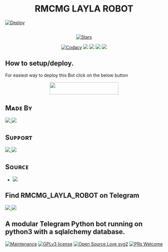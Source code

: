 ##

<h1 align=center>RMCMG LAYLA ROBOT</h1>

[![Deploy](https://telegra.ph/file/2832417c46e5e242ab548.jpg)](https://heroku.com/deploy?template=https://github.com/QueenArzoo/LaylaRobot.git)

##

<p align="center">
    <a href="https://github.com/RMCMG/RMCMG_LAYLA_ROBOT/stargazers"><img src="https://img.shields.io/github/stars/RMCMG/RMCMG_LAYLA_ROBOT?label=Stars&style=flat-square&logo=github&color=F10070" alt="Stars" /></a>
</p>
<p align="center">
    <a href="https://app.codacy.com/manual/RMCMG/RMCMG_LAYLA_ROBOT/dashboard"> <img src="https://img.shields.io/codacy/grade/4d58f2a402b54aed8a7d95f7add45a81?color=brightgreen&logo=codacy&logoColor=green&style=for-the-badge" alt="Codacy" /></a>
    <a href="https://github.com/RMCMG/RMCMG_LAYLA_ROBOT"> <img src="https://img.shields.io/github/repo-size/RMCMG/RMCMG_LAYLA_ROBOT?color=orange&logo=github&logoColor=green&style=for-the-badge" /></a>
    <a href="https://github.com/RMCMG/RMCMG_LAYLA_ROBOT/commits/mukesh"> <img src="https://img.shields.io/github/last-commit/RMCMG/RMCMG_LAYLA_ROBOT?color=blue&logo=github&logoColor=green&style=for-the-badge" /></a>
    <a href="https://github.com/RMCMG/RMCMG_LAYLA_ROBOT/issues"> <img src="https://img.shields.io/github/issues/RMCMG/RMCMG_LAYLA_ROBOT?color=blueviolet&logo=github&logoColor=green&style=for-the-badge" /></a>
    <a href="https://github.com/RMCMG/RMCMG_LAYLA_ROBOT/network/members"> <img src="https://img.shields.io/github/forks/RMCMG/RMCMG_LAYLA_ROBOT?color=red&logo=github&logoColor=green&style=for-the-badge" /></a>  
</p>

##

## How to setup/deploy.
For easiest way to deploy this Bot click on the below button
<p align="center"><a href="https://heroku.com/deploy?template=https://github.com/RMCMG/RMCMG_LAYLA_ROBOT"> <img src="https://img.shields.io/badge/Deploy%20To%20Heroku-black?style=for-the-badge&logo=heroku" width="220" height="38.45"/></a></p>
 
##

## Mᴀᴅᴇ Bʏ

<a href="https://t.me/mkspali"> <img src="https://img.shields.io/badge/This%20Bot%20Was-Made%20By%20My-orange" /> <img src="https://img.shields.io/badge/Bestest-Master-ff69b4" /> </a>

##

## Sᴜᴘᴘᴏʀᴛ

<a href="https://t.me/RMCMG"> <img src="https://img.shields.io/badge/Join-Our-green" /> <img src="https://img.shields.io/badge/Support-Channel-critical" /> </a>

##

## Sᴏᴜʀᴄᴇ

* <img src="https://img.shields.io/badge/Python-red" />

##

## Find RMCMG_LAYLA_ROBOT on Telegram
<a href="https://t.me/RMCMG_LAYLA_ROBOT"> <img src="https://img.shields.io/badge/RMCMG%20LAYLA%20ROBOT%20-blue" /> <img src="https://img.shields.io/badge/Best-Bot-ff69b4" /> </a>

##

## A modular Telegram Python bot running on python3 with a sqlalchemy database.

[![Maintenance](https://img.shields.io/badge/Maintained%3F-yes-green.svg)](https://GitHub.com/Naereen/StrapDown.js/graphs/commit-activity) [![GPLv3 license](https://img.shields.io/badge/License-GPLv3-blue.svg)](https://perso.crans.org/besson/LICENSE.html) [![Open Source Love svg2](https://badges.frapsoft.com/os/v2/open-source.svg?v=103)](https://github.com/ellerbrock/open-source-badges/) 
[![PRs Welcome](https://img.shields.io/badge/PRs-welcome-brightgreen.svg?style=flat-square)](https://makeapullrequest.com)
